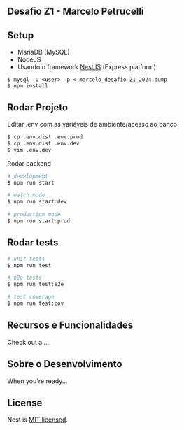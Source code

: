 ## Desafio Z1 - Marcelo Petrucelli

## Setup

- MariaDB (MySQL)
- NodeJS
- Usando o framework [NestJS](https://github.com/nestjs/nest) (Express platform)

```
$ mysql -u <user> -p < marcelo_desafio_Z1_2024.dump
$ npm install
```

## Rodar Projeto

Editar .env com as variáveis de ambiente/acesso ao banco
```bash
$ cp .env.dist .env.prod
$ cp .env.dist .env.dev
$ vim .env.dev
```

Rodar backend
```bash
# development
$ npm run start

# watch mode
$ npm run start:dev

# production mode
$ npm run start:prod
```

## Rodar tests

```bash
# unit tests
$ npm run test

# e2e tests
$ npm run test:e2e

# test coverage
$ npm run test:cov
```

## Recursos e Funcionalidades

Check out a ....

## Sobre o Desenvolvimento

When you're ready...

## License

Nest is [MIT licensed](https://github.com/nestjs/nest/blob/master/LICENSE).
